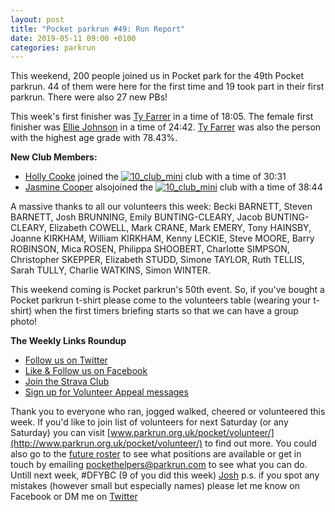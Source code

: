 ```yaml
---
layout: post
title: "Pocket parkrun #49: Run Report"
date: 2019-05-11 09:00 +0100
categories: parkrun
---
```


This weekend, 200 people joined us in Pocket park for the 49th Pocket parkrun. 44 of them were here for the first time and 19 took part in their first parkrun. There were also 27 new PBs!

This week's first finisher was [Ty Farrer](https://www.parkrun.org.uk/pocket/results/latestresults/athletehistory?athleteNumber=780737) in a time of 18:05. The female first finisher was [Ellie Johnson](https://www.parkrun.org.uk/pocket/results/latestresults/athletehistory?athleteNumber=3553686) in a time of 24:42. [Ty Farrer](https://www.parkrun.org.uk/pocket/results/latestresults/athletehistory?athleteNumber=780737) was also the person with the highest age grade with 78.43%.

**New Club Members:**

*   [Holly Cooke](https://www.parkrun.org.uk/pocket/results/latestresults/athletehistory?athleteNumber=2668026) joined the [![10_club_mini](https://images.parkrun.com/blogs.dir/1667/files/2019/02/10_club_mini-e1550337085201.jpg)](https://images.parkrun.com/blogs.dir/1667/files/2019/02/10_club_mini-e1550337085201.jpg) club with a time of 30:31
*   [Jasmine Cooper](https://www.parkrun.org.uk/pocket/results/latestresults/athletehistory?athleteNumber=1554133) alsojoined the [![10_club_mini](https://images.parkrun.com/blogs.dir/1667/files/2019/02/10_club_mini-e1550337085201.jpg)](https://images.parkrun.com/blogs.dir/1667/files/2019/02/10_club_mini-e1550337085201.jpg) club with a time of 38:44

A massive thanks to all our volunteers this week: Becki BARNETT, Steven BARNETT, Josh BRUNNING, Emily BUNTING-CLEARY, Jacob BUNTING-CLEARY, Elizabeth COWELL, Mark CRANE, Mark EMERY, Tony HAINSBY, Joanne KIRKHAM, William KIRKHAM, Kenny LECKIE, Steve MOORE, Barry ROBINSON, Mica ROSEN, Philippa SHOOBERT, Charlotte SIMPSON, Christopher SKEPPER, Elizabeth STUDD, Simone TAYLOR, Ruth TELLIS, Sarah TULLY, Charlie WATKINS, Simon WINTER.

This weekend coming is Pocket parkrun's 50th event. So, if you've bought a Pocket parkrun t-shirt please come to the volunteers table (wearing your t-shirt) when the first timers briefing starts so that we can have a group photo!

**The Weekly Links Roundup**

*   [Follow us on Twitter](https://twitter.com/pocketparkrun)
*   [Like & Follow us on Facebook](https://www.facebook.com/pocketparkrun/)
*   [Join the Strava Club](https://www.strava.com/clubs/pocketparkrun)
*   [Sign up for Volunteer Appeal messages](https://www.parkrun.com/runner/opt-ins/?Country=UK)

Thank you to everyone who ran, jogged walked, cheered or volunteered this week. If you'd like to join list of volunteers for next Saturday (or any Saturday) you can visit [www.parkrun.org.uk/pocket/volunteer/](http://www.parkrun.org.uk/pocket/volunteer/) to find out more. You could also go to the [future roster](http://www.parkrun.org.uk/pocket/futureroster/ "future roster") to see what positions are available or get in touch by emailing [pockethelpers@parkrun.com](mailto:pockethelpers@parkrun.com) to see what you can do. Untill next week, #DFYBC (9 of you did this week) [Josh](http://www.parkrun.org.uk/results/athleteresultshistory/?athleteNumber=4196740) p.s. if you spot any mistakes (however small but especially names) please let me know on Facebook or DM me on [Twitter](https://twitter.com/_Josh_justJosh)
